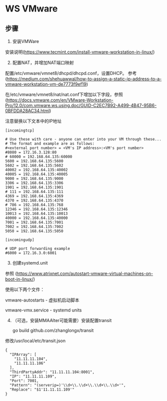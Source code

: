 # WS VMware

## 步骤

1. 安装VMWare

安装说明(https://www.tecmint.com/install-vmware-workstation-in-linux/)

2. 配置NAT，并增加NAT端口映射

配置/etc/vmware/vmnet8/dhcpd/dhcpd.conf，设置DHCP。
参考(https://medium.com/shehuawwal/how-to-assign-a-static-ip-address-to-a-vmware-workstation-vm-de7773f9ef19)

在/etc/vmware/vmnet8/nat/nat.conf下增加以下字段，参照(https://docs.vmware.com/en/VMware-Workstation-Pro/12.0/com.vmware.ws.using.doc/GUID-C2EC7B92-A499-4B47-95B6-0BFDDA28AC34.html)

注意替换以下文本中的IP地址
 
	[incomingtcp]

	# Use these with care - anyone can enter into your VM through these...
	# The format and example are as follows:
	#<external port number> = <VM's IP address>:<VM's port number>
	#8080 = 172.16.3.128:80
	# 60000 = 192.168.64.135:60000
	5600 = 192.168.64.135:5600
	5602 = 192.168.64.135:5602
	40002 = 192.168.64.135:40002
	40005 = 192.168.64.135:40005
	9000 = 192.168.64.135:9000
	3306 = 192.168.64.135:3306
	1901 = 192.168.64.135:1901
	# 111 = 192.168.64.135:111
	4369 = 192.168.64.135:4369
	4370 = 192.168.64.135:4370
	# 786 = 192.168.64.135:768
	12346 = 192.168.64.135:12346
	10013 = 192.168.64.135:10013
	40000 = 192.168.64.135:40000
	7001 = 192.168.64.135:7001
	7002 = 192.168.64.135:7002
	5050 = 192.168.64.135:5050
	
	[incomingudp]
	
	# UDP port forwarding example
	#6000 = 172.16.3.0:6001

3. 创建systemd.unit

参照
(https://www.atrixnet.com/autostart-vmware-virtual-machines-on-boot-in-linux/)

使用以下两个文件：

vmware-autostarts   - 虚拟机启动脚本

vmware-vmx.service  - systemd units

4. （可选，安装MMAAlter可能需要）安装配置transit

	go build github.com/zhanglongx/transit

修改/usr/local/etc/transit.json

	{
	  "IPArray": [
	    "11.11.11.104",
	    "11.11.11.106"
	  ],
	  "ThirdPartyAddr": "11.11.11.104:8001",
	  "IP": "11.11.11.109",
	  "Port": 7001,
	  "Pattern": "(serverip=)'\\d+\\.\\d+\\.\\d+\\.\\d+'",
	  "Replace": "$1'11.11.11.109'"
	}
